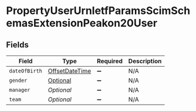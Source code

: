 # PropertyUserUrnIetfParamsScimSchemasExtensionPeakon20User


## Fields

| Field                                                                                                                                                               | Type                                                                                                                                                                | Required                                                                                                                                                            | Description                                                                                                                                                         |
| ------------------------------------------------------------------------------------------------------------------------------------------------------------------- | ------------------------------------------------------------------------------------------------------------------------------------------------------------------- | ------------------------------------------------------------------------------------------------------------------------------------------------------------------- | ------------------------------------------------------------------------------------------------------------------------------------------------------------------- |
| `dateOfBirth`                                                                                                                                                       | [OffsetDateTime](https://docs.oracle.com/javase/8/docs/api/java/time/OffsetDateTime.html)                                                                           | :heavy_minus_sign:                                                                                                                                                  | N/A                                                                                                                                                                 |
| `gender`                                                                                                                                                            | [Optional<PropertyUserUrnIetfParamsScimSchemasExtensionPeakon20UserGender>](../../models/shared/PropertyUserUrnIetfParamsScimSchemasExtensionPeakon20UserGender.md) | :heavy_minus_sign:                                                                                                                                                  | N/A                                                                                                                                                                 |
| `manager`                                                                                                                                                           | *Optional<String>*                                                                                                                                                  | :heavy_minus_sign:                                                                                                                                                  | N/A                                                                                                                                                                 |
| `team`                                                                                                                                                              | *Optional<String>*                                                                                                                                                  | :heavy_minus_sign:                                                                                                                                                  | N/A                                                                                                                                                                 |